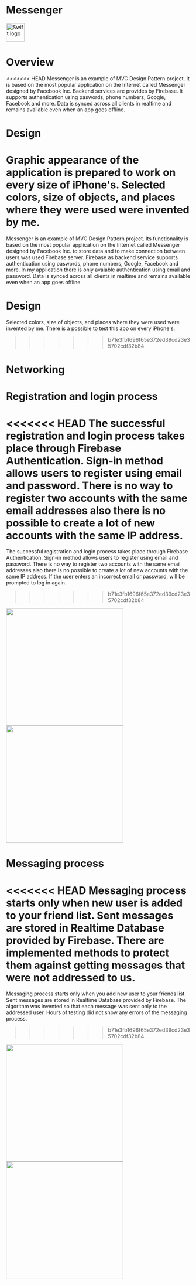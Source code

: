 # Messenger
<img src="https://swift.org/assets/images/swift.svg" alt="Swift logo" height="50" >

# Overview
<<<<<<< HEAD
Messenger is an example of MVC Design Pattern project. It is based on the most popular application on the Internet called Messenger designed by Facebook Inc. Backend services are provides by Firebase. It supports authentication using paswords, phone numbers, Google, Facebook and more. Data is synced across all clients in realtime and remains available even when an app goes offline. 

# Design
Graphic appearance of the application is prepared to work on every size of iPhone's. Selected colors, size of objects, and places where they were used were invented by me.
=======
Messenger is an example of MVC Design Pattern project. Its functionality is based on the most popular application on the Internet called Messenger designed by Facebook Inc. to store data and to make connection between users was used Firebase server. Firebase as backend service supports authentication using paswords, phone numbers, Google, Facebook and more. In my application there is only avaiable authentication using email and password. Data is synced across all clients in realtime and remains available even when an app goes offline. 

# Design
Selected colors, size of objects, and places where they were used were invented by me. There is a possible to test this app on every iPhone's.
>>>>>>> b71e3fb1696f65e372ed39cd23e35702cdf32b84

# Networking

# Registration and login process
<<<<<<< HEAD
The successful registration and login process takes place through Firebase Authentication. Sign-in method allows users to register using email and password. There is no way to register two accounts with the same email addresses also there is no possible to create a lot of new accounts with the same IP address.
=======
The successful registration and login process takes place through Firebase Authentication. Sign-in method allows users to register using email and password. There is no way to register two accounts with the same email addresses also there is no possible to create a lot of new accounts with the same IP address. If the user enters an incorrect email or password, will be prompted to log in again.
>>>>>>> b71e3fb1696f65e372ed39cd23e35702cdf32b84

<img src="https://user-images.githubusercontent.com/13642892/78055768-53618a00-7384-11ea-807f-5af89a3244b9.png" width="320">  <img src="https://user-images.githubusercontent.com/13642892/78055781-565c7a80-7384-11ea-91a7-67bf96e52bbb.png" width="320">

# Messaging process
<<<<<<< HEAD
Messaging process starts only when new user is added to your friend list. Sent messages are stored in Realtime Database provided by Firebase. There are implemented methods to protect them against getting messages that were not addressed to us.
=======
Messaging process starts only when you add new user to your friends list. Sent messages are stored in Realtime Database provided by Firebase. The algorithm was invented so that each message was sent only to the addressed user. Hours of testing did not show any errors of the messaging process.
>>>>>>> b71e3fb1696f65e372ed39cd23e35702cdf32b84

<img src="https://user-images.githubusercontent.com/13642892/78057102-78ef9300-7386-11ea-8adf-2244d3948110.png" width="320"> <img src="https://user-images.githubusercontent.com/13642892/78055776-552b4d80-7384-11ea-8d74-fc5d3f3930dd.png" width="320">
